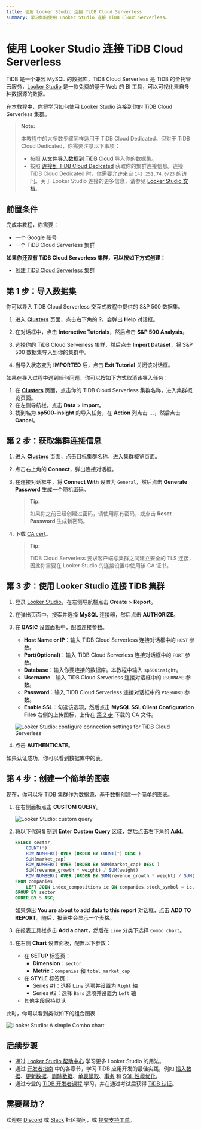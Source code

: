 ```yaml
---
title: 使用 Looker Studio 连接 TiDB Cloud Serverless
summary: 学习如何使用 Looker Studio 连接 TiDB Cloud Serverless。
---
```


# 使用 Looker Studio 连接 TiDB Cloud Serverless

TiDB 是一个兼容 MySQL 的数据库，TiDB Cloud Serverless 是 TiDB 的全托管云服务，[Looker Studio](https://lookerstudio.google.com/) 是一款免费的基于 Web 的 BI 工具，可以可视化来自多种数据源的数据。

在本教程中，你将学习如何使用 Looker Studio 连接到你的 TiDB Cloud Serverless 集群。

> **Note:**
>
> 本教程中的大多数步骤同样适用于 TiDB Cloud Dedicated。但对于 TiDB Cloud Dedicated，你需要注意以下事项：
> 
> - 按照 [从文件导入数据到 TiDB Cloud](/tidb-cloud/tidb-cloud-migration-overview.md#import-data-from-files-to-tidb-cloud) 导入你的数据集。
> - 按照 [连接到 TiDB Cloud Dedicated](/tidb-cloud/connect-via-standard-connection.md) 获取你的集群连接信息。连接 TiDB Cloud Dedicated 时，你需要允许来自 `142.251.74.0/23` 的访问。关于 Looker Studio 连接的更多信息，请参见 [Looker Studio 文档](https://support.google.com/looker-studio/answer/7088031#zippy=%2Cin-this-article)。

## 前置条件

完成本教程，你需要：

- 一个 Google 账号
- 一个 TiDB Cloud Serverless 集群

**如果你还没有 TiDB Cloud Serverless 集群，可以按如下方式创建：**

- [创建 TiDB Cloud Serverless 集群](/develop/dev-guide-build-cluster-in-cloud.md#step-1-create-a-tidb-cloud-cluster)

## 第 1 步：导入数据集

你可以导入 TiDB Cloud Serverless 交互式教程中提供的 S&P 500 数据集。

1. 进入 [**Clusters**](https://tidbcloud.com/project/clusters) 页面，点击右下角的 **?**。会弹出 **Help** 对话框。

2. 在对话框中，点击 **Interactive Tutorials**，然后点击 **S&P 500 Analysis**。

3. 选择你的 TiDB Cloud Serverless 集群，然后点击 **Import Dataset**，将 S&P 500 数据集导入到你的集群中。

4. 当导入状态变为 **IMPORTED** 后，点击 **Exit Tutorial** 关闭该对话框。

如果在导入过程中遇到任何问题，你可以按如下方式取消该导入任务：

1. 在 [**Clusters**](https://tidbcloud.com/project/clusters) 页面，点击你的 TiDB Cloud Serverless 集群名称，进入集群概览页面。
2. 在左侧导航栏，点击 **Data** > **Import**。
3. 找到名为 **sp500-insight** 的导入任务，在 **Action** 列点击 **...**，然后点击 **Cancel**。

## 第 2 步：获取集群连接信息

1. 进入 [**Clusters**](https://tidbcloud.com/project/clusters) 页面，点击目标集群名称，进入集群概览页面。

2. 点击右上角的 **Connect**，弹出连接对话框。

3. 在连接对话框中，将 **Connect With** 设置为 `General`，然后点击 **Generate Password** 生成一个随机密码。

    > **Tip:**
    >
    > 如果你之前已经创建过密码，请使用原有密码，或点击 **Reset Password** 生成新密码。

4. 下载 [CA cert](https://letsencrypt.org/certs/isrgrootx1.pem)。

    > **Tip:**
    >
    > TiDB Cloud Serverless 要求客户端与集群之间建立安全的 TLS 连接，因此你需要在 Looker Studio 的连接设置中使用该 CA 证书。

## 第 3 步：使用 Looker Studio 连接 TiDB 集群

1. 登录 [Looker Studio](https://lookerstudio.google.com/)，在左侧导航栏点击 **Create** > **Report**。

2. 在弹出页面中，搜索并选择 **MySQL** 连接器，然后点击 **AUTHORIZE**。

3. 在 **BASIC** 设置面板中，配置连接参数。

    - **Host Name or IP**：输入 TiDB Cloud Serverless 连接对话框中的 `HOST` 参数。
    - **Port(Optional)**：输入 TiDB Cloud Serverless 连接对话框中的 `PORT` 参数。
    - **Database**：输入你要连接的数据库。本教程中输入 `sp500insight`。
    - **Username**：输入 TiDB Cloud Serverless 连接对话框中的 `USERNAME` 参数。
    - **Password**：输入 TiDB Cloud Serverless 连接对话框中的 `PASSWORD` 参数。
    - **Enable SSL**：勾选该选项，然后点击 **MySQL SSL Client Configuration Files** 右侧的上传图标，上传在 [第 2 步](#step-2-get-the-connection-information-for-your-cluster) 下载的 CA 文件。

    ![Looker Studio: configure connection settings for TiDB Cloud Serverless](/media/tidb-cloud/looker-studio-configure-connection.png)

4. 点击 **AUTHENTICATE**。

如果认证成功，你可以看到数据库中的表。

## 第 4 步：创建一个简单的图表

现在，你可以将 TiDB 集群作为数据源，基于数据创建一个简单的图表。

1. 在右侧面板点击 **CUSTOM QUERY**。

    ![Looker Studio: custom query](/media/tidb-cloud/looker-studio-custom-query.png)

2. 将以下代码复制到 **Enter Custom Query** 区域，然后点击右下角的 **Add**。

    ```sql
    SELECT sector,
        COUNT(*)                                                                      AS companies,
        ROW_NUMBER() OVER (ORDER BY COUNT(*) DESC )                                   AS companies_ranking,
        SUM(market_cap)                                                               AS total_market_cap,
        ROW_NUMBER() OVER (ORDER BY SUM(market_cap) DESC )                            AS total_market_cap_ranking,
        SUM(revenue_growth * weight) / SUM(weight)                                    AS avg_revenue_growth,
        ROW_NUMBER() OVER (ORDER BY SUM(revenue_growth * weight) / SUM(weight) DESC ) AS avg_revenue_growth_ranking
    FROM companies
        LEFT JOIN index_compositions ic ON companies.stock_symbol = ic.stock_symbol
    GROUP BY sector
    ORDER BY 5 ASC;
    ```

    如果弹出 **You are about to add data to this report** 对话框，点击 **ADD TO REPORT**。随后，报表中会显示一个表格。

3. 在报表工具栏点击 **Add a chart**，然后在 `Line` 分类下选择 `Combo chart`。

4. 在右侧 **Chart** 设置面板，配置以下参数：

    - 在 **SETUP** 标签页：
        - **Dimension**：`sector`
        - **Metric**：`companies` 和 `total_market_cap`
    - 在 **STYLE** 标签页：
      - Series #1：选择 `Line` 选项并设置为 `Right` 轴
      - Series #2：选择 `Bars` 选项并设置为 `Left` 轴
    - 其他字段保持默认

此时，你可以看到类似如下的组合图表：

![Looker Studio: A simple Combo chart](/media/tidb-cloud/looker-studio-simple-chart.png)

## 后续步骤

- 通过 [Looker Studio 帮助中心](https://support.google.com/looker-studio) 学习更多 Looker Studio 的用法。
- 通过 [开发者指南](/develop/dev-guide-overview.md) 中的各章节，学习 TiDB 应用开发的最佳实践，例如 [插入数据](/develop/dev-guide-insert-data.md)、[更新数据](/develop/dev-guide-update-data.md)、[删除数据](/develop/dev-guide-delete-data.md)、[单表读取](/develop/dev-guide-get-data-from-single-table.md)、[事务](/develop/dev-guide-transaction-overview.md) 和 [SQL 性能优化](/develop/dev-guide-optimize-sql-overview.md)。
- 通过专业的 [TiDB 开发者课程](https://www.pingcap.com/education/) 学习，并在通过考试后获得 [TiDB 认证](https://www.pingcap.com/education/certification/)。

## 需要帮助？

欢迎在 [Discord](https://discord.gg/DQZ2dy3cuc?utm_source=doc) 或 [Slack](https://slack.tidb.io/invite?team=tidb-community&channel=everyone&ref=pingcap-docs) 社区提问，或 [提交支持工单](https://tidb.support.pingcap.com/)。
